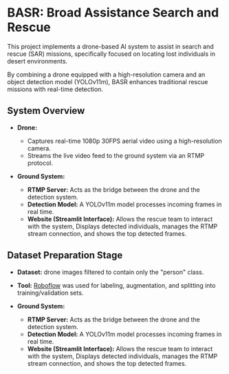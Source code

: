 <h1>BASR: Broad Assistance Search and Rescue</h1>

This project implements a drone-based AI system to assist in search and rescue (SAR) missions, specifically focused on locating lost individuals in desert environments.

By combining a drone equipped with a high-resolution camera and an object detection model (YOLOv11m), BASR enhances traditional rescue missions with real-time detection.

<h2>System Overview</h2>

- <b>Drone:</b><br>
   - Captures real-time 1080p 30FPS aerial video using a high-resolution camera.<br>
   - Streams the live video feed to the ground system via an RTMP protocol.<br>
   
- <b>Ground System:</b><br>
  - <b>RTMP Server:</b> Acts as the bridge between the drone and the detection system.<br>
  - <b>Detection Model:</b> A YOLOv11m model processes incoming frames in real time.<br>
  - <b>Website (Streamlit Interface):</b> Allows the rescue team to interact with the system, Displays detected individuals, manages the RTMP stream connection, and shows the top detected frames.<br>

<h2>Dataset Preparation Stage</h2>

- <b>Dataset:</b> drone images filtered to contain only the "person" class.<br>
- <b>Tool:</b> <a href="https://app.roboflow.com/">Roboflow</a> was used for labeling, augmentation, and splitting into training/validation sets.<br>

   
- <b>Ground System:</b><br>
  - <b>RTMP Server:</b> Acts as the bridge between the drone and the detection system.<br>
  - <b>Detection Model:</b> A YOLOv11m model processes incoming frames in real time.<br>
  - <b>Website (Streamlit Interface):</b> Allows the rescue team to interact with the system, Displays detected individuals, manages the RTMP stream connection, and shows the top detected frames.<br>


